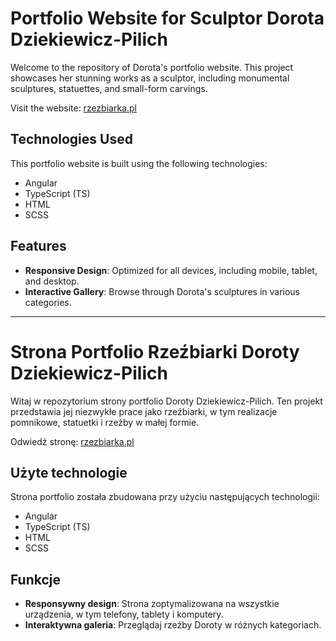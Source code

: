 # Portfolio Website for Sculptor Dorota Dziekiewicz-Pilich

Welcome to the repository of Dorota's portfolio website. This project showcases her stunning works as a sculptor, including monumental sculptures, statuettes, and small-form carvings.

Visit the website: [rzezbiarka.pl](https://rzezbiarka.pl)

## Technologies Used

This portfolio website is built using the following technologies:

- Angular
- TypeScript (TS)
- HTML
- SCSS

## Features

- **Responsive Design**: Optimized for all devices, including mobile, tablet, and desktop.
- **Interactive Gallery**: Browse through Dorota's sculptures in various categories.

---

# Strona Portfolio Rzeźbiarki Doroty Dziekiewicz-Pilich

Witaj w repozytorium strony portfolio Doroty Dziekiewicz-Pilich. Ten projekt przedstawia jej niezwykłe prace jako rzeźbiarki, w tym realizacje pomnikowe, statuetki i rzeźby w małej formie.

Odwiedź stronę: [rzezbiarka.pl](https://rzezbiarka.pl)

## Użyte technologie

Strona portfolio została zbudowana przy użyciu następujących technologii:

- Angular
- TypeScript (TS)
- HTML
- SCSS

## Funkcje

- **Responsywny design**: Strona zoptymalizowana na wszystkie urządzenia, w tym telefony, tablety i komputery.
- **Interaktywna galeria**: Przeglądaj rzeźby Doroty w różnych kategoriach.
